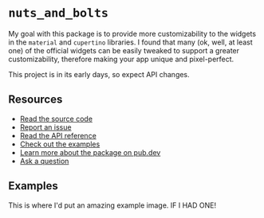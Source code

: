 # `nuts_and_bolts`

My goal with this package is to provide more customizability to the widgets in the `material` and `cupertino` libraries. I found that many (ok, well, at least one) of the official widgets can be easily tweaked to support a greater customizability, therefore making your app unique and pixel-perfect.

This project is in its early days, so expect API changes.

## Resources

* [Read the source code](https://github.com/dartsidedev/nuts_and_bolts)
* [Report an issue](https://github.com/dartsidedev/nuts_and_bolts/issues)
* [Read the API reference](https://pub.dev/documentation/nuts_and_bolts)
* [Check out the examples](https://github.com/dartsidedev/nuts_and_bolts/tree/master/example)
* [Learn more about the package on pub.dev](https://pub.dev/packages/nuts_and_bolts)
* [Ask a question](https://github.com/dartsidedev/nuts_and_bolts/issues)

## Examples

This is where I'd put an amazing example image. IF I HAD ONE!
